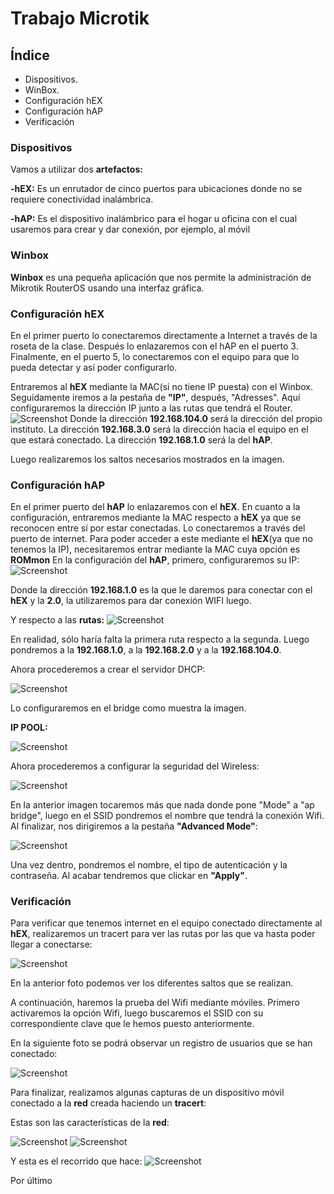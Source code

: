 # Trabajo Microtik

## Índice

<ul>
  
<li type="disc">Dispositivos.</li>

<li type="disc">WinBox.</li>

<li type="disc">Configuración hEX</li>

<li type="disc">Configuración hAP</li>

<li type="disc">Verificación</li>

</ul>

### Dispositivos

Vamos a utilizar dos **artefactos:**

**-hEX:** Es un enrutador de cinco puertos para ubicaciones donde no se requiere conectividad inalámbrica.

**-hAP:** Es el dispositivo inalámbrico para el hogar u oficina con el cual usaremos para crear y dar conexión, por ejemplo, al móvil

### Winbox

**Winbox** es una pequeña aplicación que nos permite la administración de Mikrotik RouterOS usando una interfaz gráfica.

### Configuración hEX
En el primer puerto  lo conectaremos directamente a Internet a través de la roseta de la clase. Después lo enlazaremos con el hAP en el puerto 3. Finalmente, en el puerto 5, lo conectaremos con el equipo para que lo pueda detectar y así poder configurarlo.

Entraremos al **hEX** mediante la MAC(si no tiene IP puesta) con el Winbox.
Seguidamente iremos a la pestaña de **"IP"**, después, "Adresses". Aquí configuraremos la dirección IP junto a las rutas que tendrá el Router. 
![Screenshot](https://i.ibb.co/0YC4G5b/HEX-IP-Y-ROUTE.png)
Donde la dirección **192.168.104.0** será la dirección del propio instituto.
La dirección **192.168.3.0** será la dirección hacia el equipo en el que estará conectado.
La dirección **192.168.1.0** será la del **hAP**.

Luego realizaremos los saltos necesarios mostrados en la imagen.

### Configuración hAP
En el primer puerto del **hAP** lo enlazaremos con el **hEX**.
En cuanto a la configuración, entraremos mediante la MAC respecto a **hEX** ya que se reconocen entre sí por estar conectadas.
Lo conectaremos a través del puerto de internet.
Para poder acceder a este mediante el **hEX**(ya que no tenemos la IP), necesitaremos entrar mediante la MAC cuya opción es **ROMmon**
En la configuración del **hAP**, primero, configuraremos su IP:
![Screenshot](https://i.ibb.co/HKqRTcF/HAP-IP.png)

Donde la dirección **192.168.1.0** es la que le daremos para conectar con el **hEX** y la **2.0**, la utilizaremos para dar conexión WIFI luego.

Y respecto a las **rutas:**
![Screenshot](https://i.ibb.co/J7j3nX1/HAP-ROUTE.png)

En realidad, sólo haría falta la primera ruta respecto a la segunda.
Luego pondremos a la **192.168.1.0**, a la **192.168.2.0** y a la **192.168.104.0**.

Ahora procederemos a crear el servidor DHCP:

![Screenshot](https://i.ibb.co/b5wnSgF/DHCP-SERVER.png)

Lo configuraremos en el bridge como muestra la imagen.

**IP POOL:**

![Screenshot](https://i.ibb.co/RymLrgB/IP-POOL.png)

Ahora procederemos a configurar la seguridad del Wireless:

![Screenshot](https://i.ibb.co/Zgp5m4g/wlan.png)

En la anterior imagen tocaremos más que nada donde pone "Mode" a "ap bridge", luego en el SSID pondremos el nombre que tendrá la conexión Wifi.
Al finalizar, nos dirigiremos a la pestaña **"Advanced Mode"**:

![Screenshot](https://i.ibb.co/hs82f82/VISHIPROFILE.png)

Una vez dentro, pondremos el nombre, el tipo de autenticación y la contraseña. Al acabar tendremos que clickar en **"Apply"**.

### Verificación

Para verificar que tenemos internet en el equipo conectado directamente al **hEX**, realizaremos un tracert para ver las rutas por las que va hasta poder llegar a conectarse:

![Screenshot](https://i.ibb.co/zGhc23V/tracert-8-8-8-8-pc.png)

En la anterior foto podemos ver los diferentes saltos que se realizan.

A continuación, haremos la prueba del Wifi mediante móviles. 
Primero activaremos la opción Wifi, luego buscaremos el SSID con su correspondiente clave que le hemos puesto anteriormente.

En la siguiente foto se podrá observar un registro de usuarios que se han conectado:

![Screenshot](https://i.ibb.co/kcM7fz8/DCHP-MOVIL.png)

Para finalizar, realizamos algunas capturas de un dispositivo móvil conectado a la **red** creada haciendo un **tracert**:

Estas son las características de la **red**:

![Screenshot](https://i.ibb.co/tsY34x1/IMG-20190522-WA0011.jpg)
![Screenshot](https://i.ibb.co/NjfQ8ks/IMG-20190522-WA0012.jpg)

Y esta es el recorrido que hace:
![Screenshot](https://i.ibb.co/PgV5c7D/IMG-20190522-WA0010.jpg)

Por último





<object width="425" height="350">
<param name="movie" value="http://www.youtube.com/v/aAt0l5nxoxo"></param>
